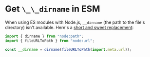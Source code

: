 # Get `\_\_dirname` in ESM

When using ES modules with Node.js, `__dirname` (the path to the file's directory) isn't available. Here's a [short and sweet replacement](https://stackoverflow.com/a/50052194):

```js
import { dirname } from "node:path";
import { fileURLToPath } from "node:url";

const __dirname = dirname(fileURLToPath(import.meta.url));
```
